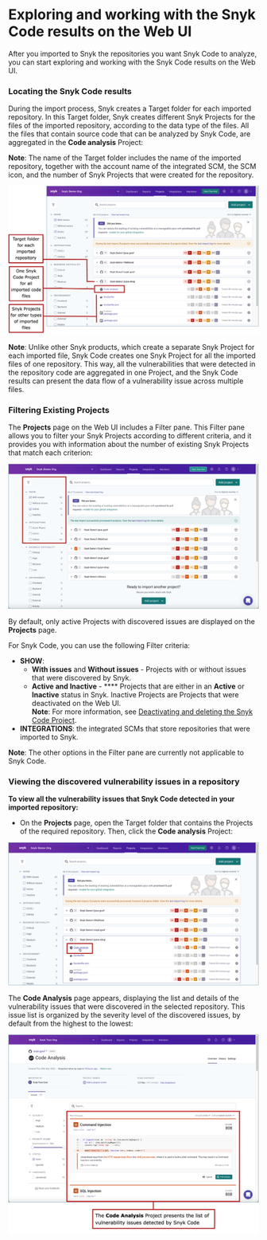 # Exploring and working with the Snyk Code results on the Web UI

After you imported to Snyk the repositories you want Snyk Code to analyze, you can start exploring and working with the Snyk Code results on the Web UI.

### Locating the Snyk Code results

During the import process, Snyk creates a Target folder for each imported repository. In this Target folder, Snyk creates different Snyk Projects for the files of the imported repository, according to the data type of the files. All the files that contain source code that can be analyzed by Snyk Code, are aggregated in the **Code analysis** Project:

**Note**: The name of the Target folder includes the name of the imported repository, together with the account name of the integrated SCM, the SCM icon, and the number of Snyk Projects that were created for the repository.

![ ](<../../../.gitbook/assets/Snyk Code - Results - General diagram.png>)

**Note**: Unlike other Snyk products, which create a separate Snyk Project for each imported file, Snyk Code creates one Snyk Project for all the imported files of one repository. This way, all the vulnerabilities that were detected in the repository code are aggregated in one Project, and the Snyk Code results can present the data flow of a vulnerability issue across multiple files.&#x20;

### Filtering Existing Projects

The **Projects** page on the Web UI includes a Filter pane. This Filter pane allows you to filter your Snyk Projects according to different criteria, and it provides you with information about the number of existing Snyk Projects that match each criterion:

![](<../../../.gitbook/assets/Snyk Code - Results - Projects page - Filter pane.png>)

By default, only active Projects with discovered issues are displayed on the **Projects** page.

For Snyk Code, you can use the following Filter criteria:

* **SHOW**:
  * **With issues** and **Without issues** - Projects with or without issues that were discovered by Snyk.
  * **Active and Inactive** - **** Projects that are either in an **Active** or **Inactive** status in Snyk. Inactive Projects are Projects that were deactivated on the Web UI.\
    **Note**: For more information, see [Deactivating and deleting the Snyk Code Project](https://docs.snyk.io/products/snyk-code/getting-started-with-snyk-code/activating-snyk-code-using-the-web-ui/step-3-importing-repositories-to-snyk-for-the-snyk-code-testing/removing-imported-repositories-from-the-snyk-code-test).
* **INTEGRATIONS**: the integrated SCMs that store repositories that were imported to Snyk.

**Note**: The other options in the Filter pane are currently not applicable to Snyk Code. &#x20;

### Viewing the discovered vulnerability issues in a repository

**To view all the vulnerability issues that Snyk Code detected in your imported repository:**

* On the **Projects** page, open the Target folder that contains the Projects of the required repository. Then, click the **Code analysis** Project:

![](<../../../.gitbook/assets/Snyk Code - Results - Selecting the Code analysis Project.png>)

The **Code Analysis** page appears, displaying the list and details of the vulnerability issues that were discovered in the selected repository. This issue list is organized by the severity level of the discovered issues, by default from the highest to the lowest:

![ ](<../../../.gitbook/assets/Snyk Code - Getting Started - Code Analysis Project.png>)

&#x20;
